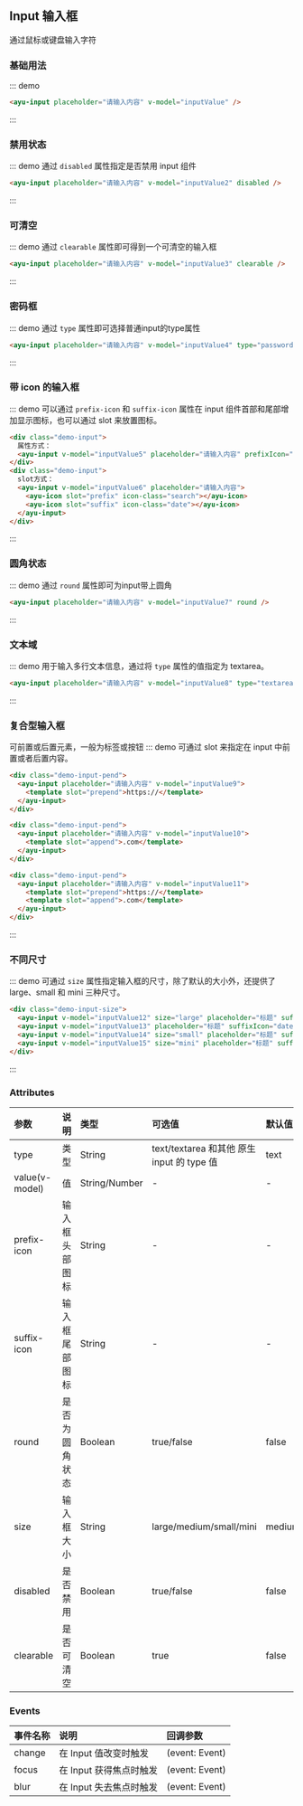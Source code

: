 ## Input 输入框
通过鼠标或键盘输入字符
### 基础用法
::: demo
``` html
<ayu-input placeholder="请输入内容" v-model="inputValue" />
```
:::

### 禁用状态
::: demo 通过 `disabled` 属性指定是否禁用 input 组件
``` html
<ayu-input placeholder="请输入内容" v-model="inputValue2" disabled />
```
:::

### 可清空
::: demo 通过 `clearable` 属性即可得到一个可清空的输入框
``` html
<ayu-input placeholder="请输入内容" v-model="inputValue3" clearable />
```
:::

### 密码框
::: demo 通过 `type` 属性即可选择普通input的type属性
``` html
<ayu-input placeholder="请输入内容" v-model="inputValue4" type="password" />
```
:::

### 带 icon 的输入框
::: demo 可以通过 `prefix-icon` 和 `suffix-icon` 属性在 input 组件首部和尾部增加显示图标，也可以通过 slot 来放置图标。
``` html
<div class="demo-input">
  属性方式：
  <ayu-input v-model="inputValue5" placeholder="请输入内容" prefixIcon="search" suffixIcon="date"></ayu-input>
</div>
<div class="demo-input">
  slot方式：
  <ayu-input v-model="inputValue6" placeholder="请输入内容">
    <ayu-icon slot="prefix" icon-class="search"></ayu-icon>
    <ayu-icon slot="suffix" icon-class="date"></ayu-icon>
  </ayu-input>
</div>
```
:::

### 圆角状态
::: demo 通过 `round` 属性即可为input带上圆角
``` html
<ayu-input placeholder="请输入内容" v-model="inputValue7" round />
```
:::

### 文本域
::: demo 用于输入多行文本信息，通过将 `type` 属性的值指定为 textarea。
``` html
<ayu-input placeholder="请输入内容" v-model="inputValue8" type="textarea" />
```
:::

### 复合型输入框
可前置或后置元素，一般为标签或按钮
::: demo 可通过 slot 来指定在 input 中前置或者后置内容。
``` html
<div class="demo-input-pend">
  <ayu-input placeholder="请输入内容" v-model="inputValue9">
    <template slot="prepend">https://</template>
  </ayu-input>
</div>

<div class="demo-input-pend">
  <ayu-input placeholder="请输入内容" v-model="inputValue10">
    <template slot="append">.com</template>
  </ayu-input>
</div>

<div class="demo-input-pend">
  <ayu-input placeholder="请输入内容" v-model="inputValue11">
    <template slot="prepend">https://</template>
    <template slot="append">.com</template>
  </ayu-input>
</div>
```
:::

### 不同尺寸
::: demo 可通过 `size` 属性指定输入框的尺寸，除了默认的大小外，还提供了 large、small 和 mini 三种尺寸。
``` html
<div class="demo-input-size">
  <ayu-input v-model="inputValue12" size="large" placeholder="标题" suffixIcon="date"></ayu-input>
  <ayu-input v-model="inputValue13" placeholder="标题" suffixIcon="date"></ayu-input>
  <ayu-input v-model="inputValue14" size="small" placeholder="标题" suffixIcon="date"></ayu-input>
  <ayu-input v-model="inputValue15" size="mini" placeholder="标题" suffixIcon="date"></ayu-input>
</div>
```
:::

### Attributes
|参数|说明|类型|可选值|默认值
|:---|:---|:---|:---|:---
|type|类型|String|text/textarea 和其他 原生 input 的 type 值|text
|value(v-model)|值|String/Number|-|-
|prefix-icon|输入框头部图标|String|-|-
|suffix-icon|输入框尾部图标|String|-|-
|round|是否为圆角状态|Boolean|true/false|false
|size|输入框大小|String|large/medium/small/mini|medium
|disabled|是否禁用|Boolean|true/false|false
|clearable|是否可清空|Boolean|true|false

### Events
事件名称|说明|回调参数
:---|:---|:---
change|在 Input 值改变时触发|(event: Event)
focus|在 Input 获得焦点时触发|(event: Event)
blur|	在 Input 失去焦点时触发|(event: Event)
<script>
export default {
  data() {
    return {
      inputValue: '',
      inputValue2: '',
      inputValue3: '',
      inputValue4: '',
      inputValue5: '',
      inputValue6: '',
      inputValue7: '',
      inputValue8: '',
      inputValue9: '',
      inputValue10: '',
      inputValue11: '',
      inputValue12: '',
      inputValue13: '',
      inputValue14: '',
      inputValue15: '',
    }
  },
  methods: {
    changeinput() {
      console.log('this is change');
    }
  }
}
</script>
<style scoped lang="scss">
  .ayu-input {
    width: 180px;
  }
  .demo-input {
    display: inline-flex;
    align-items: center;
    margin-right: 15px;
  }
  .demo-input-pend {
    .ayu-input {
      width: 100%;
      margin-bottom: 10px;
    }
  }
  .demo-input-size {
    display: inline-flex;
    justify-content: space-between;
    .ayu-input {
      margin-right: 10px;
    }
  }
</style>